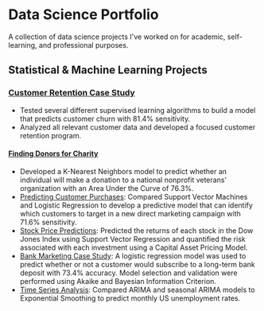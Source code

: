 # Data Science Portfolio

A collection of data science projects I've worked on for academic, self-learning, and professional purposes.

## Statistical & Machine Learning Projects

### [Customer Retention Case Study](https://rpubs.com/kellibelcher/769293)
- Tested several different supervised learning algorithms to build a model that predicts customer churn with 81.4% sensitivity. 
- Analyzed all relevant customer data and developed a focused customer retention program.
#### [Finding Donors for Charity](https://rpubs.com/kellibelcher/795493)
- Developed a K-Nearest Neighbors model to predict whether an individual will make a donation to a national nonprofit veterans' organization with an Area Under the Curve of 76.3%.
- [Predicting Customer Purchases](https://rpubs.com/kellibelcher/735222): Compared Support Vector Machines and Logistic Regression to develop a predictive model that can identify which customers to target in a new direct marketing campaign with 71.6% sensitivity. 
- [Stock Price Predictions](https://rpubs.com/kellibelcher/795841): Predicted the returns of each stock in the Dow Jones Index using Support Vector Regression and quantified the risk associated with each investment using a Capital Asset Pricing Model. 
- [Bank Marketing Case Study](https://rpubs.com/kellibelcher/726187): A logistic regression model was used to predict whether or not a customer would subscribe to a long-term bank deposit with 73.4% accuracy. Model selection and validation were performed using Akaike and Bayesian Information Criterion.
- [Time Series Analysis](https://rpubs.com/kellibelcher/767453): Compared ARIMA and seasonal ARIMA models to Exponential Smoothing to predict monthly US unemployment rates.
